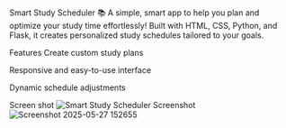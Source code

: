 Smart Study Scheduler 📚
A simple, smart app to help you plan and optimize your study time effortlessly! Built with HTML, CSS, Python, and Flask, it creates personalized study schedules tailored to your goals.

Features
Create custom study plans

Responsive and easy-to-use interface

Dynamic schedule adjustments

Screen shot
![Smart Study Scheduler Screenshot]()![Screenshot 2025-05-27 152655](https://github.com/user-attachments/assets/86113376-5fa5-4f60-a6b8-a7bdf329f421)
